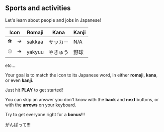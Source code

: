 ## Sports and activities

Let's learn about people and jobs in Japanese!

 | Icon | Romaji | Kana | Kanji |
 | ----------  | -- | -- | --|
 | :soccer:　-> | sakkaa | サッカー | N/A |
 | :baseball:　-> | yakyuu | やきゅう | 野球 |
 etc...

 Your goal is to match the icon to its Japanese word, in either **romaji**, **kana**, or even **kanji**.

 Just hit **PLAY** to get started!

You can skip an answer you don't know with the **back** and **next** buttons, or with the **arrows** on your keyboard.

Try to get everyone right for a **bonus**!!!

がんばって!!!
